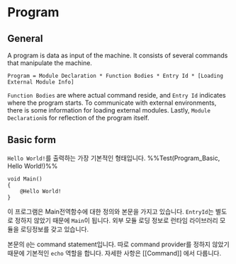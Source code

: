 # Program

## General
A program is data as input of the machine. It consists of several commands that manipulate the machine.

```
Program = Module Declaration * Function Bodies * Entry Id * [Loading External Module Info]
``` 

`Function Bodies` are where actual command reside, and `Entry Id` indicates where the program starts.  To communicate with external environments, there is some information for loading external modules. Lastly, `Module Declaration`is for reflection of the program itself.
## Basic form

`Hello World!`를 출력하는 가장 기본적인 형태입니다.
%%Test(Program_Basic, Hello World!)%%
```
void Main()
{
    @Hello World!
}
```

이 프로그램은 Main전역함수에 대한 정의와 본문을 가지고 있습니다. `EntryId`는 별도로 정하지 않았기 때문에 `Main`이 됩니다. 외부 모듈 로딩 정보로 런타임 라이브러리 모듈을 로딩정보를 갖고 있습니다.

본문의 `@`는 command statement입니다. 따로 command provider를 정하지 않았기 때문에 기본적인 `echo` 역할을 합니다. 자세한 사항은 [[Command]] 에서 다룹니다. 